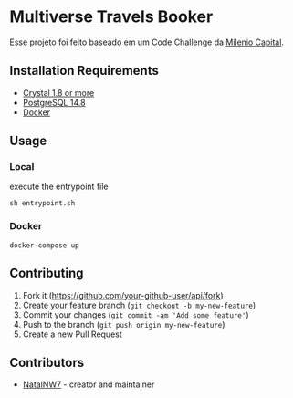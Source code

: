 # Multiverse Travels Booker

Esse projeto foi feito baseado em um Code Challenge da [Milenio Capital](https://www.milenio.capital/).

## Installation Requirements
- [Crystal 1.8 or more](https://crystal-lang.org/reference/1.9/index.html)
- [PostgreSQL 14.8](https://www.postgresql.org/)
- [Docker](https://www.docker.com/)

## Usage

### Local
execute the entrypoint file
```shell
sh entrypoint.sh
```

### Docker

```shell
docker-compose up
```

## Contributing

1. Fork it (<https://github.com/your-github-user/api/fork>)
2. Create your feature branch (`git checkout -b my-new-feature`)
3. Commit your changes (`git commit -am 'Add some feature'`)
4. Push to the branch (`git push origin my-new-feature`)
5. Create a new Pull Request

## Contributors

- [NatalNW7](https://github.com/NatalNW7) - creator and maintainer
